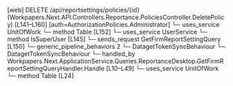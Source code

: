 [web] DELETE /api/reportsettings/policies/{id}  (Workpapers.Next.API.Controllers.Reportance.PoliciesController.DeletePolicy)  [L141–L160] [auth=AuthorizationPolicies.Administrator]
  └─ uses_service UnitOfWork
    └─ method Table [L152]
  └─ uses_service UserService
    └─ method IsSuperUser [L145]
  └─ sends_request GetFirmReportSettingQuery [L150]
    └─ generic_pipeline_behaviors 2
      └─ DatagetTokenSyncBehaviour
      └─ DatagetTokenSyncBehaviour
    └─ handled_by Workpapers.Next.ApplicationService.Queries.ReportanceDesktop.GetFirmReportSettingQueryHandler.Handle [L10–L49]
      └─ uses_service UnitOfWork
        └─ method Table [L24]

